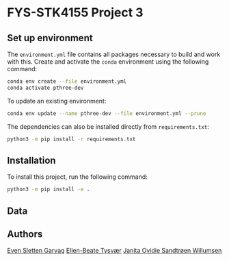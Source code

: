 # FYS-STK4155 Project 3


## Set up environment
The `environment.yml` file contains all packages necessary to build and work with this. Create and activate the `conda` environment using the following command:
```sh
conda env create --file environment.yml
conda activate pthree-dev
```

To update an existing environment:
```sh
conda env update --name pthree-dev --file environment.yml --prune
```

The dependencies can also be installed directly from `requirements.txt`:
```sh
python3 -m pip install -r requirements.txt
```

## Installation
To install this project, run the following command:
```sh
python3 -m pip install -e .
```

## Data


## Authors
[Even Sletten Garvag](evengar@uio.no)
[Ellen-Beate Tysvær](ellenbet@uio.no)
[Janita Ovidie Sandtrøen Willumsen](j.willu@me.com)

